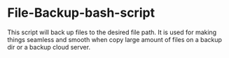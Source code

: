 # File-Backup-bash-script
This script will back up files to the desired file path. It is used for making things seamless and smooth when copy large amount of files on a backup dir or a backup cloud server.
